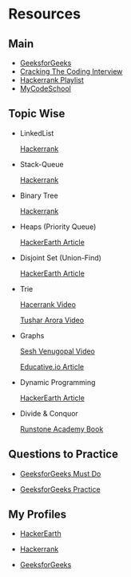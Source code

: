 
# Resources 


## Main

- [GeeksforGeeks](https://www.geeksforgeeks.org/)
- [Cracking The Coding Interview](http://www.crackingthecodinginterview.com/)
- [Hackerrank Playlist](https://www.youtube.com/playlist?list=PLI1t_8YX-Apv-UiRlnZwqqrRT8D1RhriX)
- [MyCodeSchool](https://www.youtube.com/playlist?list=PL2_aWCzGMAwI3W_JlcBbtYTwiQSsOTa6P)


## Topic Wise

- LinkedList 

    [Hackerrank](https://www.hackerrank.com/domains/data-structures?filters%5Bsubdomains%5D%5B%5D=linked-lists)

- Stack-Queue 

    [Hackerrank](https://www.hackerrank.com/domains/data-structures?filters%5Bsubdomains%5D%5B%5D=stacks)

- Binary Tree 

    [Hackerrank](https://www.hackerrank.com/domains/data-structures?filters%5Bsubdomains%5D%5B%5D=trees)

- Heaps (Priority Queue)

    [HackerEarth Article](https://www.hackerearth.com/practice/notes/heaps-and-priority-queues/)

- Disjoint Set (Union-Find) 

    [HackerEarth Article](https://www.hackerearth.com/practice/notes/disjoint-set-union-union-find/)

- Trie

    [Hacerrank Video](https://www.youtube.com/watch?v=zIjfhVPRZCg)

    [Tushar Arora Video](https://www.youtube.com/watch?v=AXjmTQ8LEoI)

- Graphs

    [Sesh Venugopal Video](https://www.youtube.com/playlist?list=PLs8TmeZHJEeF2UMA8KCI6g0BMDrVUgB0r)

    [Educative.io Article](https://www.educative.io/edpresso/how-to-implement-depth-first-search-in-python)

- Dynamic Programming 

    [HackerEarth Article](https://www.hackerearth.com/practice/algorithms/dynamic-programming/introduction-to-dynamic-programming-1/tutorial/)

- Divide & Conquor 

    [Runstone Academy Book](https://runestone.academy/runestone/books/published/pythonds/index.html)


## Questions to Practice

- [GeeksforGeeks Must Do](https://www.geeksforgeeks.org/must-do-coding-questions-for-companies-like-amazon-microsoft-adobe/)

- [GeeksforGeeks Practice](https://www.geeksforgeeks.org/practice-for-cracking-any-coding-interview/)


## My Profiles 

- [HackerEarth](https://www.hackerearth.com/@lalit122)

- [Hackerrank](https://www.hackerrank.com/lalit122)

- [GeeksforGeeks](https://auth.geeksforgeeks.org/user/Steve_Rogers/practice/)

